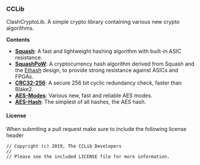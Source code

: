 ### CCLib
ClashCryptoLib. A simple crypto library containing various new crypto algorithms. 

**Contents**
* **[Squash](https://github.com/ClashLuke/CCLib/tree/master/Squash)**: A fast and lightweight hashing algorithm with built-in ASIC resistance.
* **[SquashPoW](https://github.com/ClashLuke/CCLib/tree/master/Squash-PoW)**: A cryptocurrency hash algorithm derived from Squash and the [Ethash](https://github.com/ethereum/wiki/wiki/Ethash) design, to provide strong resistance against ASICs and FPGAs.
* **[CRC32-256](https://github.com/ClashLuke/CCLib/tree/master/CRC256)**: A secure 256 bit cyclic redundancy check, faster than Blake2.
* **[AES-Modes](https://github.com/ClashLuke/CCLib/tree/master/AES-Modes)**: Various new, fast and reliable AES modes.
* **[AES-Hash](https://github.com/ClashLuke/CCLib/tree/master/AES-Hash)**: The simplest of all hashes, the AES hash.

#### License
When submiting a pull request make sure to include the following license header
```
// Copyright (c) 2019, The CCLib Developers
//
// Please see the included LICENSE file for more information.
```
